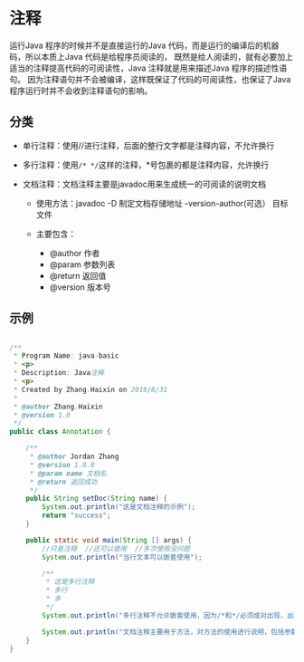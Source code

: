 # 注释

运行Java 程序的时候并不是直接运行的Java 代码，而是运行的编译后的机器码，所以本质上Java 代码是给程序员阅读的，
既然是给人阅读的，就有必要加上适当的注释提高代码的可阅读性，Java 注释就是用来描述Java 程序的描述性语句。
因为注释语句并不会被编译，这样既保证了代码的可阅读性，也保证了Java 程序运行时并不会收到注释语句的影响。

## 分类

+ 单行注释：使用//进行注释，后面的整行文字都是注释内容，不允许换行

+ 多行注释：使用`/* */`这样的注释，*号包裹的都是注释内容，允许换行

+ 文档注释：文档注释主要是javadoc用来生成统一的可阅读的说明文档
    + 使用方法：javadoc -D 制定文档存储地址 -version-author(可选） 目标文件
    
    + 主要包含：
        + @author 作者
        + @param 参数列表
        + @return 返回值
        + @version 版本号
        
## 示例

``` java

/**
 * Program Name: java-basic
 * <p>
 * Description: Java注释
 * <p>
 * Created by Zhang.Haixin on 2018/8/31
 *
 * @author Zhang.Haixin
 * @version 1.0
 */
public class Annotation {

    /**
     * @author Jordan Zhang
     * @version 1.0.0
     * @param name 文档名
     * @return 返回成功
     */
    public String setDoc(String name) {
        System.out.println("这是文档注释的示例");
        return "success";
    }

    public static void main(String [] args) {
        //只是注释  //还可以使用  //多次使用没问题
        System.out.println("当行文本可以嵌套使用");

        /**
         * 这是多行注释
         * 多行
         * 多
         */
        System.out.println("多行注释不允许嵌套使用，因为/*和*/必须成对出现，出现*/就是结尾的地方");

        System.out.println("文档注释主要用于方法，对方法的使用进行说明，包括参数、返回值以及异常");
    }
}
```